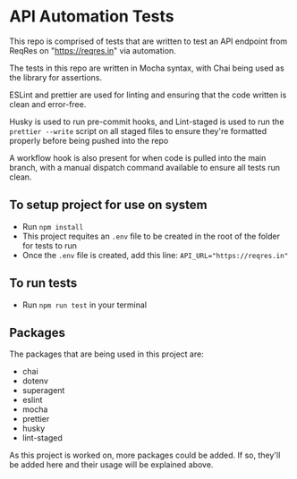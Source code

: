 # API Automation Tests

This repo is comprised of tests that are written to test an API endpoint from ReqRes on "https://reqres.in" via automation.

The tests in this repo are written in Mocha syntax, with Chai being used as the library for assertions.

ESLint and prettier are used for linting and ensuring that the code written is clean and error-free.

Husky is used to run pre-commit hooks, and Lint-staged is used to run the `prettier --write` script on all staged files to ensure they're formatted properly before being pushed into the repo

A workflow hook is also present for when code is pulled into the main branch, with a manual dispatch command available to ensure all tests run clean.

## To setup project for use on system

- Run `npm install`
- This project requites an `.env` file to be created in the root of the folder for tests to run
- Once the `.env` file is created, add this line: `API_URL="https://reqres.in"`

## To run tests

- Run `npm run test` in your terminal

## Packages

The packages that are being used in this project are:

- chai
- dotenv
- superagent
- eslint
- mocha
- prettier
- husky
- lint-staged

As this project is worked on, more packages could be added. If so, they'll be added here and their usage will be explained above.
